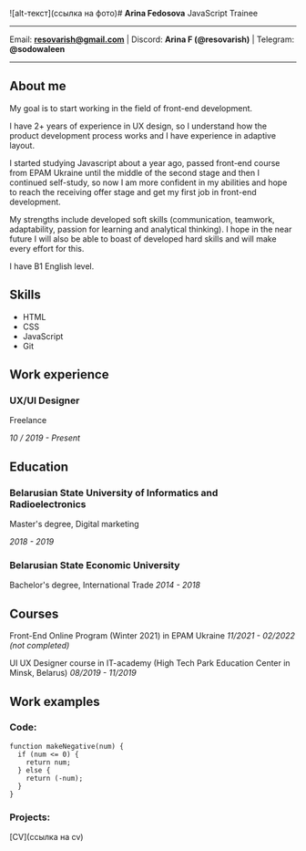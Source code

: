 ![alt-текст](ссылка на фото)# **Arina Fedosova**
JavaScript Trainee

---
Email: **<resovarish@gmail.com>** | Discord: **Arina F (@resovarish)** | Telegram: **@sodowaleen** 
___
## About me
My goal is to start working in the field of front-end development.    


I have 2+ years of experience in UX design, so I understand how the product development process works and I have experience in adaptive layout.

I started studying Javascript about a year ago,   passed front-end course from EPAM Ukraine until the middle of the second stage and then I continued self-study, so now I am more confident in my abilities and hope to reach the receiving offer stage and get my first job in front-end development.


My strengths include developed soft skills (communication, teamwork, adaptability, passion for learning and analytical thinking).  I hope in the near future I will also be able to boast of developed hard skills and will make every effort for this.


I have B1 English level. 

## Skills
- HTML
- CSS
- JavaScript
- Git

## Work experience
### UX/UI Designer
Freelance 
 
*10 / 2019 - Present*

## Education
### Belarusian State University of Informatics and Radioelectronics
Master's degree, Digital marketing 

*2018 - 2019*

### Belarusian State Economic University
Bachelor's degree, International Trade *2014 - 2018*

## Courses
Front-End Online Program (Winter 2021) in EPAM Ukraine *11/2021 - 02/2022 (not completed)*

UI UX Designer course in IT-academy (High Tech Park Education Center in Minsk, Belarus) *08/2019 - 11/2019*

## Work examples
### Code:
```
function makeNegative(num) {
  if (num <= 0) {
    return num;
  } else {
    return (-num);
  }
}
```
### Projects:
[CV](ссылка на cv)
